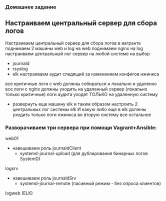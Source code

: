 ### Домашнее задание
Настраиваем центральный сервер для сбора логов
--------
Настраиваем центральный сервер для сбора логов
в вагранте поднимаем 2 машины web и log
на web поднимаем nginx
на log настраиваем центральный лог сервер на любой системе на выбор
- journald
- rsyslog
- elk 
настраиваем аудит следящий за изменением конфигов нжинкса 

все критичные логи с web должны собираться и локально и удаленно
все логи с nginx должны уходить на удаленный сервер (локально только критичные)
логи аудита уходят ТОЛЬКО на удаленную систему


* развернуть еще машину elk
и таким образом настроить 2 центральных лог системы elk И какую либо еще
в elk должны уходить только логи нжинкса
во вторую систему все остальное

### Разворачиваем три сервера при помощи Vagrant+Ansible:

web01
- навешиваем роль journaldClient
  - systemd-journal-upload (для дублирования бинарных логов SystemD)
  
logsrv
 - навешиваем роль journaldSrv
   - systemd-journal-remote (пасивный режим - без опроса клиентов)
   
logweb (ELK)
